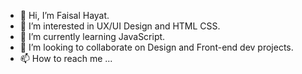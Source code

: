 - 👋 Hi, I’m Faisal Hayat.
- 👀 I’m interested in UX/UI Design and HTML CSS.
- 🌱 I’m currently learning JavaScript.
- 💞️ I’m looking to collaborate on Design and Front-end dev projects.
- 📫 How to reach me ...

<!---
faisalhayat1990/faisalhayat1990 is a ✨ special ✨ repository because its `README.md` (this file) appears on your GitHub profile.
You can click the Preview link to take a look at your changes.
--->

